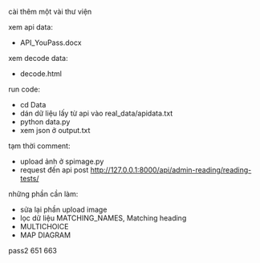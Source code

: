 cài thêm một vài thư viện

xem api data:
- API_YouPass.docx

xem decode data:
- decode.html

run code:
- cd Data
- dán dữ liệu lấy từ api vào real_data/apidata.txt
- python data.py
- xem json ở output.txt

tạm thời comment:
- upload ảnh ở spimage.py
- request đến api post http://127.0.0.1:8000/api/admin-reading/reading-tests/

những phần cần làm:
- sửa lại phần upload image
- lọc dữ liệu MATCHING_NAMES, Matching heading
- MULTICHOICE
- MAP DIAGRAM

pass2 651  663